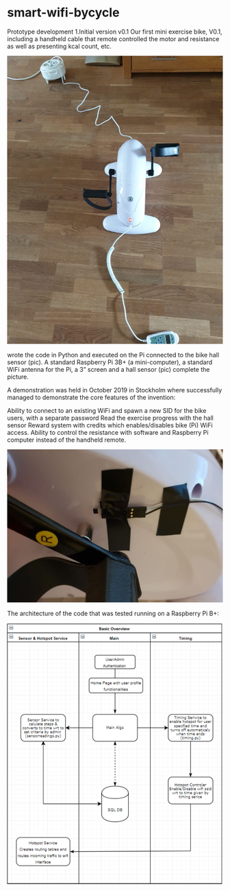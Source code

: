 # smart-wifi-bycycle
Prototype development
1.Initial version v0.1
Our first mini exercise bike, V0.1, including a handheld cable that remote controlled the motor and resistance as well as presenting kcal count, etc. 

![alt text](https://raw.githubusercontent.com/shaikadil95/smart-wifi-bycycle/master/images/efaad81bc8960721d28d1856738b44b8_original.jpg)

wrote the code in Python and executed on the Pi connected to the bike hall sensor (pic). A standard Raspberry Pi 3B+ (a mini-computer), a standard WiFi antenna for the Pi, a 3” screen and a hall sensor (pic) complete the picture.

A demonstration was held in October 2019 in Stockholm where successfully managed to demonstrate the core features of the invention:

Ability to connect to an existing WiFi and spawn a new SID for the bike users, with a separate password
Read the exercise progress with the hall sensor 
Reward system with credits which enables/disables bike (Pi) WiFi access.
Ability to control the resistance with software and Raspberry Pi computer instead of the handheld remote.

![alt text](https://raw.githubusercontent.com/shaikadil95/smart-wifi-bycycle/master/images/af44995d26d8f4314d6f0ccb3646393f_original.jpg)

The architecture of the code that was tested running on a Raspberry Pi B+:

![alt text](https://raw.githubusercontent.com/shaikadil95/smart-wifi-bycycle/master/images/1edcf01422efabc49ca4a2c205b03fd4_original.png)

